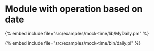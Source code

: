 # Module with operation based on date

{% embed include file="src/examples/mock-time/lib/MyDaily.pm" %}

{% embed include file="src/examples/mock-time/bin/daily.pl" %}


